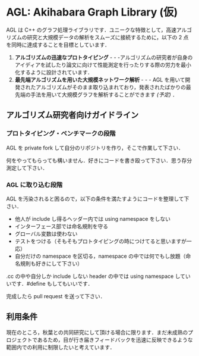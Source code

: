 AGL: Akihabara Graph Library (仮)
=================================

AGL は C++ のグラフ処理ライブラリです．ユニークな特徴として，高速アルゴリズムの研究と大規模データの解析をスムーズに接続するために，以下の 2 点を同時に達成することを目標としています．

1. **アルゴリズムの迅速なプロトタイピング** - - -アルゴリズムの研究者が自身のアイディアを試したり論文に向けて性能測定を行ったりする際の労力を最小化するように設計されています．
2. **最先端アルゴリズムを用いた大規模ネットワーク解析** - - - AGL を用いて開発されたアルゴリズムがそのまま取り込まれており，発表されたばかりの最先端の手法を用いて大規模グラフを解析することができます *(予定)* ．



## アルゴリズム研究者向けガイドライン


### プロトタイピング・ベンチマークの段階

AGL を private fork して自分のリポジトリを作り，そこで作業して下さい．

何をやってもらっても構いません．好きにコードを書き殴って下さい．思う存分測定して下さい．

### AGL に取り込む段階

AGL を汚染されると困るので，以下の条件を満たすようにコードを整理して下さい．

* 他人が include し得るヘッダー内では using namespace をしない 
* インターフェース部では命名規則を守る
* グローバル変数は使わない
* テストをつける（そもそもプロトタイピングの時につけてると思いますが一応）
* 自分だけの namespace を区切る，namespace の中では何でもし放題（命名規則も好きにして下さい）

.cc の中や自分しか include しない header の中では using namespace していいです．#define もしてもいいです．

完成したら pull request を送って下さい．



## 利用条件

現在のところ，秋葉との共同研究にして頂ける場合に限ります．まだ未成熟のプロジェクトであるため，目が行き届きフィードバックを迅速に反映できるような範囲内での利用に制限したいと考えています．
